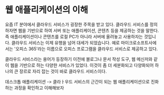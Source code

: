 # 웹 애플리케이션의 이해

요즘 IT 분야에서 클라우드 서비스가 굉장한 주목을 받고 있다. 클라우드 서비스를 정의하자면 웹을 기반으로 하여 
서버 또는 애플리케이션, 콘텐츠 등을 제공하는 것을 말한다. 즉 애플리케이션이나 콘텐츠를 로컬 PC가 아니라 서버에 
올려놓고 사용하자는 것입니다. 클라우드 서비스는 이제 유행을 넘어 대세가 되었습니다. 예로 마이크로소프트사에서는 
'오피스 365'라는 이름으로 오피스 프로그램을 클라우드 서비스로 제공하고 있다. 

클라우드 서비스라는 용어가 등장하기 이전에 블로그나 문서 작성 도구, 웹 메신저와 같이 웹을 기반으로 하는 
다양한 서비스가 있었다. 이것이 좀 더 세분화되고 다양화되어 하나의 큰 장르로 자리 잡는 것이 바로 클라우드 서비스이다.

데스크톱 애플리케이션 -> 클라ㅏ우드 서비스의 근간이 되는 웹 애플리케이션으로 진화하는 과정을 확인하고 이해해보자